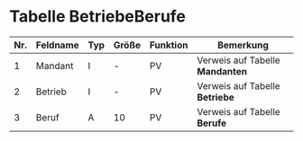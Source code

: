 # Tabelle BetriebeBerufe


Nr.|Feldname|Typ|Größe|Funktion|Bemerkung
--|--|--|--|--|--
1|Mandant|I|-|PV|Verweis auf Tabelle **Mandanten**
2|Betrieb|I|-|PV|Verweis auf Tabelle **Betriebe**
3|Beruf|A|10|PV|Verweis auf Tabelle **Berufe**
